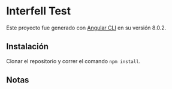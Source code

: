 # Interfell Test

Este proyecto fue generado con [Angular CLI](https://github.com/angular/angular-cli) en su versión 8.0.2.

## Instalación

Clonar el repositorio y correr el comando `npm install`.

## Notas


